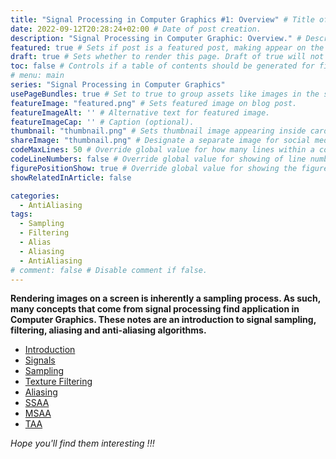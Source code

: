 ```yaml
---
title: "Signal Processing in Computer Graphics #1: Overview" # Title of the blog post.
date: 2022-09-12T20:28:24+02:00 # Date of post creation.
description: "Signal Processing in Computer Graphic: Overview." # Description used for search engine.
featured: true # Sets if post is a featured post, making appear on the home page side bar.
draft: true # Sets whether to render this page. Draft of true will not be rendered.
toc: false # Controls if a table of contents should be generated for first-level links automatically.
# menu: main
series: "Signal Processing in Computer Graphics"
usePageBundles: true # Set to true to group assets like images in the same folder as this post.
featureImage: "featured.png" # Sets featured image on blog post.
featureImageAlt: '' # Alternative text for featured image.
featureImageCap: '' # Caption (optional).
thumbnail: "thumbnail.png" # Sets thumbnail image appearing inside card on homepage.
shareImage: "thumbnail.png" # Designate a separate image for social media sharing.
codeMaxLines: 50 # Override global value for how many lines within a code block before auto-collapsing.
codeLineNumbers: false # Override global value for showing of line numbers within code block.
figurePositionShow: true # Override global value for showing the figure label.
showRelatedInArticle: false

categories:
  - AntiAliasing
tags:
  - Sampling
  - Filtering
  - Alias
  - Aliasing
  - AntiAliasing
# comment: false # Disable comment if false.
---
```


<script>
    document.addEventListener("DOMContentLoaded", function() {
        renderMathInElement(document.body, {
            delimiters: [
                {left: "$$", right: "$$", display: true},
                {left: "$", right: "$", display: false}
            ]
        });
    });
</script>

**Rendering images on a screen is inherently a sampling process. As such, many concepts that come from signal processing find application in Computer Graphics. 
These notes are an introduction to signal sampling, filtering, aliasing and anti-aliasing algorithms.**

* [Introduction](/post/aliasing-antialiasing/2-introduction)
* [Signals](/post/aliasing-antialiasing/3-signals)
* [Sampling](/post/aliasing-antialiasing/4-sampling-filtering)
* [Texture Filtering](/post/aliasing-antialiasing/5-texture-filtering)
* [Aliasing](/post/aliasing-antialiasing/6-aliasing)
* [SSAA](/post/aliasing-antialiasing/7-SSAA)
* [MSAA](/post/aliasing-antialiasing/8-MSAA)
* [TAA](/post/aliasing-antialiasing/9-TAA)

*Hope you'll find them interesting !!!*